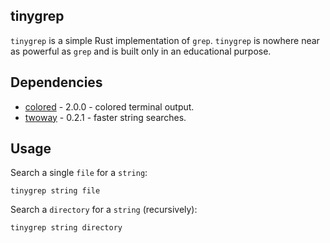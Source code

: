 ## tinygrep

`tinygrep` is a simple Rust implementation of `grep`. `tinygrep` is nowhere near as powerful as `grep` and is built only in an educational purpose.

## Dependencies

- [colored](https://crates.io/crates/colored) - 2.0.0 - colored terminal output.
- [twoway](https://crates.io/crates/twoway) - 0.2.1 - faster string searches.

## Usage

Search a single `file` for a `string`:  

`tinygrep string file`  

Search a `directory` for a `string` (recursively):  

`tinygrep string directory`

